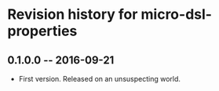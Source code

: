 # Revision history for micro-dsl-properties

## 0.1.0.0  -- 2016-09-21

* First version. Released on an unsuspecting world.
